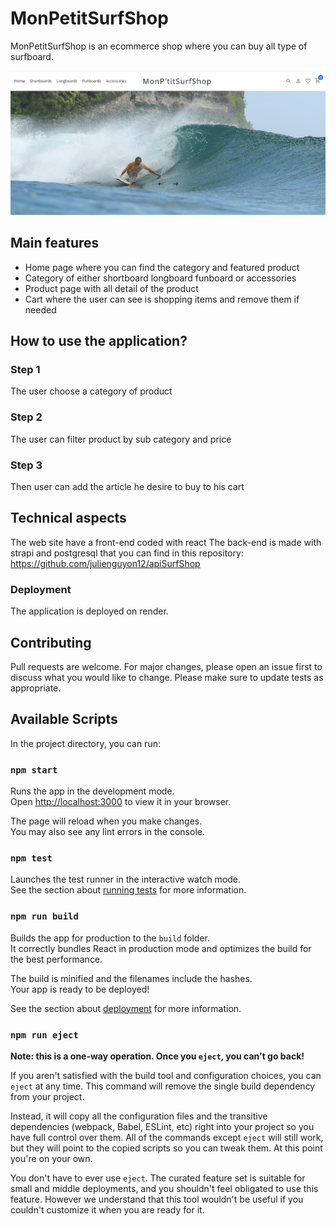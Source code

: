 # MonPetitSurfShop

MonPetitSurfShop is an ecommerce shop where you can buy all type of surfboard.

![MonPetitSurfShop interface](public/img/MPSS.PNG)

## Main features

- Home page where you can find the category and featured product
- Category of either shortboard longboard funboard or accessories
- Product page with all detail of the product
- Cart where the user can see is shopping items and remove them if needed

## How to use the application?

### Step 1

The user choose a category of product

### Step 2

The user can filter product by sub category and price

### Step 3

Then user can add the article he desire to buy to his cart

## Technical aspects

The web site have a front-end coded with react
The back-end is made with strapi and postgresql that you can find in this repository: https://github.com/julienguyon12/apiSurfShop

### Deployment

The application is deployed on render.

## Contributing

Pull requests are welcome. For major changes, please open an issue first to discuss what you would like to change.
Please make sure to update tests as appropriate.

## Available Scripts

In the project directory, you can run:

### `npm start`

Runs the app in the development mode.\
Open [http://localhost:3000](http://localhost:3000) to view it in your browser.

The page will reload when you make changes.\
You may also see any lint errors in the console.

### `npm test`

Launches the test runner in the interactive watch mode.\
See the section about [running tests](https://facebook.github.io/create-react-app/docs/running-tests) for more information.

### `npm run build`

Builds the app for production to the `build` folder.\
It correctly bundles React in production mode and optimizes the build for the best performance.

The build is minified and the filenames include the hashes.\
Your app is ready to be deployed!

See the section about [deployment](https://facebook.github.io/create-react-app/docs/deployment) for more information.

### `npm run eject`

**Note: this is a one-way operation. Once you `eject`, you can't go back!**

If you aren't satisfied with the build tool and configuration choices, you can `eject` at any time. This command will remove the single build dependency from your project.

Instead, it will copy all the configuration files and the transitive dependencies (webpack, Babel, ESLint, etc) right into your project so you have full control over them. All of the commands except `eject` will still work, but they will point to the copied scripts so you can tweak them. At this point you're on your own.

You don't have to ever use `eject`. The curated feature set is suitable for small and middle deployments, and you shouldn't feel obligated to use this feature. However we understand that this tool wouldn't be useful if you couldn't customize it when you are ready for it.
